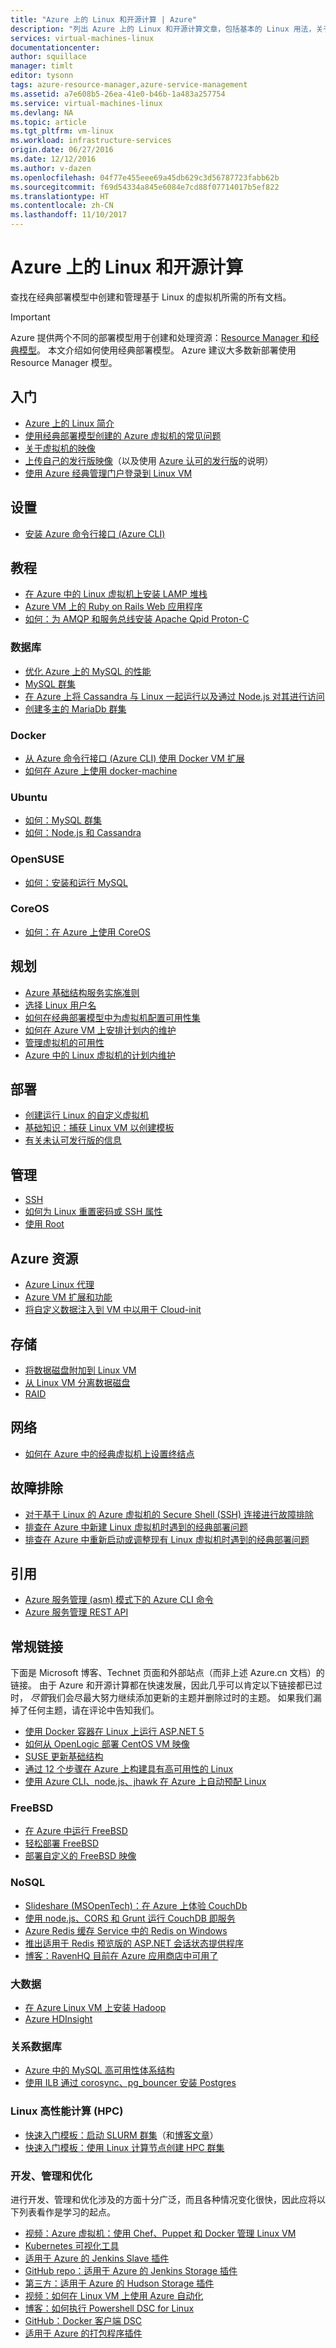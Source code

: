 ```yaml
---
title: "Azure 上的 Linux 和开源计算 | Azure"
description: "列出 Azure 上的 Linux 和开源计算文章，包括基本的 Linux 用法，关于在 Azure 上运行或上传 Linux 映像的一些基本概念，以及关于特定技术或优化的其他内容。"
services: virtual-machines-linux
documentationcenter: 
author: squillace
manager: timlt
editor: tysonn
tags: azure-resource-manager,azure-service-management
ms.assetid: a7e608b5-26ea-41e0-b46b-1a483a257754
ms.service: virtual-machines-linux
ms.devlang: NA
ms.topic: article
ms.tgt_pltfrm: vm-linux
ms.workload: infrastructure-services
origin.date: 06/27/2016
ms.date: 12/12/2016
ms.author: v-dazen
ms.openlocfilehash: 04f77e455eee69a45db629c3d56787723fabb62b
ms.sourcegitcommit: f69d54334a845e6084e7cd88f07714017b5ef822
ms.translationtype: HT
ms.contentlocale: zh-CN
ms.lasthandoff: 11/10/2017
---
```

# <a name="linux-and-open-source-computing-on-azure"></a>Azure 上的 Linux 和开源计算
查找在经典部署模型中创建和管理基于 Linux 的虚拟机所需的所有文档。

> [!IMPORTANT] 
> Azure 提供两个不同的部署模型用于创建和处理资源：[Resource Manager 和经典模型](../../resource-manager-deployment-model.md)。 本文介绍如何使用经典部署模型。 Azure 建议大多数新部署使用 Resource Manager 模型。

## <a name="get-started"></a>入门
* [Azure 上的 Linux 简介](intro-on-azure.md?toc=%2fvirtual-machines%2flinux%2ftoc.json)
* [使用经典部署模型创建的 Azure 虚拟机的常见问题](classic/faq.md?toc=%2fvirtual-machines%2flinux%2fclassic%2ftoc.json)
* [关于虚拟机的映像](../windows/classic/about-images.md?toc=%2fvirtual-machines%2flinux%2fclassic%2ftoc.json)
* [上传自己的发行版映像](classic/create-upload-vhd.md?toc=%2fvirtual-machines%2flinux%2fclassic%2ftoc.json)（以及使用 [Azure 认可的发行版](endorsed-distros.md?toc=%2fvirtual-machines%2flinux%2ftoc.json)的说明）
* [使用 Azure 经典管理门户登录到 Linux VM](mac-create-ssh-keys.md?toc=%2fvirtual-machines%2flinux%2ftoc.json)

## <a name="set-up"></a>设置
* [安装 Azure 命令行接口 (Azure CLI)](../../cli-install-nodejs.md)

## <a name="tutorials"></a>教程
* [在 Azure 中的 Linux 虚拟机上安装 LAMP 堆栈](create-lamp-stack.md?toc=%2fvirtual-machines%2flinux%2ftoc.json)
* [Azure VM 上的 Ruby on Rails Web 应用程序](classic/virtual-machines-linux-classic-ruby-rails-web-app.md)
* [如何：为 AMQP 和服务总线安装 Apache Qpid Proton-C](../../service-bus-messaging/service-bus-amqp-overview.md)

### <a name="databases"></a>数据库
* [优化 Azure 上的 MySQL 的性能](classic/optimize-mysql.md?toc=%2fvirtual-machines%2flinux%2fclassic%2ftoc.json)
* [MySQL 群集](classic/mysql-cluster.md?toc=%2fvirtual-machines%2flinux%2fclassic%2ftoc.json)
* [在 Azure 上将 Cassandra 与 Linux 一起运行以及通过 Node.js 对其进行访问](classic/cassandra-nodejs.md?toc=%2fvirtual-machines%2flinux%2fclassic%2ftoc.json)
* [创建多主的 MariaDb 群集](classic/mariadb-mysql-cluster.md?toc=%2fvirtual-machines%2flinux%2fclassic%2ftoc.json)
### <a name="docker"></a>Docker
* [从 Azure 命令行接口 (Azure CLI) 使用 Docker VM 扩展](classic/cli-use-docker.md?toc=%2fvirtual-machines%2flinux%2fclassic%2ftoc.json)
* [如何在 Azure 上使用 docker-machine](docker-machine.md?toc=%2fvirtual-machines%2flinux%2ftoc.json)

### <a name="ubuntu"></a>Ubuntu
* [如何：MySQL 群集](classic/mysql-cluster.md?toc=%2fvirtual-machines%2flinux%2fclassic%2ftoc.json)
* [如何：Node.js 和 Cassandra](classic/cassandra-nodejs.md?toc=%2fvirtual-machines%2flinux%2fclassic%2ftoc.json)

### <a name="opensuse"></a>OpenSUSE
* [如何：安装和运行 MySQL](classic/mysql-on-opensuse.md?toc=%2fvirtual-machines%2flinux%2fclassic%2ftoc.json)

### <a name="coreos"></a>CoreOS
* [如何：在 Azure 上使用 CoreOS](https://coreos.com/os/docs/latest/booting-on-azure.html)

## <a name="planning"></a>规划
* [Azure 基础结构服务实施准则](../windows/infrastructure-subscription-accounts-guidelines.md?toc=%2fvirtual-machines%2flinux%2ftoc.json)
* [选择 Linux 用户名](usernames.md?toc=%2fvirtual-machines%2flinux%2ftoc.json)
* [如何在经典部署模型中为虚拟机配置可用性集](../windows/classic/configure-availability.md?toc=%2fvirtual-machines%2flinux%2fclassic%2ftoc.json)
* [如何在 Azure VM 上安排计划内的维护](classic/planned-maintenance-schedule.md?toc=%2fvirtual-machines%2flinux%2fclassic%2ftoc.json)
* [管理虚拟机的可用性](../windows/manage-availability.md?toc=%2fvirtual-machines%2flinux%2ftoc.json)
* [Azure 中的 Linux 虚拟机的计划内维护](planned-maintenance.md?toc=%2fvirtual-machines%2flinux%2ftoc.json)

## <a name="deployment"></a>部署
* [创建运行 Linux 的自定义虚拟机](../windows/classic/createportal.md?toc=%2fvirtual-machines%2flinux%2fclassic%2ftoc.json)
* [基础知识：捕获 Linux VM 以创建模板](classic/capture-image.md?toc=%2fvirtual-machines%2flinux%2fclassic%2ftoc.json)
* [有关未认可发行版的信息](create-upload-generic.md?toc=%2fvirtual-machines%2flinux%2ftoc.json)

## <a name="management"></a>管理
* [SSH](mac-create-ssh-keys.md?toc=%2fvirtual-machines%2flinux%2ftoc.json)
* [如何为 Linux 重置密码或 SSH 属性](classic/reset-access.md?toc=%2fvirtual-machines%2flinux%2fclassic%2ftoc.json)
* [使用 Root](use-root-privileges.md?toc=%2fvirtual-machines%2flinux%2ftoc.json)

## <a name="azure-resources"></a>Azure 资源
* [Azure Linux 代理](../windows/agent-user-guide.md?toc=%2fvirtual-machines%2flinux%2ftoc.json)
* [Azure VM 扩展和功能](../windows/extensions-features.md?toc=%2fvirtual-machines%2fwindows%2ftoc.json)
* [将自定义数据注入到 VM 中以用于 Cloud-init](../windows/classic/inject-custom-data.md?toc=%2fvirtual-machines%2fwindows%2fclassic%2ftoc.json)

## <a name="storage"></a>存储
* [将数据磁盘附加到 Linux VM](../windows/classic/attach-disk.md?toc=%2fvirtual-machines%2flinux%2fclassic%2ftoc.json)
* [从 Linux VM 分离数据磁盘](classic/detach-disk.md?toc=%2fvirtual-machines%2flinux%2fclassic%2ftoc.json)
* [RAID](configure-raid.md?toc=%2fvirtual-machines%2flinux%2ftoc.json)

## <a name="networking"></a>网络
* [如何在 Azure 中的经典虚拟机上设置终结点](../windows/classic/setup-endpoints.md?toc=%2fvirtual-machines%2flinux%2fclassic%2ftoc.json)

## <a name="troubleshooting"></a>故障排除
* [对于基于 Linux 的 Azure 虚拟机的 Secure Shell (SSH) 连接进行故障排除](troubleshoot-ssh-connection.md?toc=%2fvirtual-machines%2flinux%2ftoc.json)
* [排查在 Azure 中新建 Linux 虚拟机时遇到的经典部署问题](classic/troubleshoot-deployment-new-vm.md?toc=%2fvirtual-machines%2flinux%2fclassic%2ftoc.json)  
* [排查在 Azure 中重新启动或调整现有 Linux 虚拟机时遇到的经典部署问题](../windows/restart-resize-error-troubleshooting.md?toc=%2fvirtual-machines%2flinux%2fclassic%2ftoc.json) 

## <a name="reference"></a>引用
* [Azure 服务管理 (asm) 模式下的 Azure CLI 命令](https://docs.azure.cn/zh-cn/cli/get-started-with-az-cli2?view=azure-cli-latest)
* [Azure 服务管理 REST API](https://msdn.microsoft.com/library/azure/ee460799.aspx)

## <a name="general-links"></a>常规链接
下面是 Microsoft 博客、Technet 页面和外部站点（而非上述 Azure.cn 文档）的链接。 由于 Azure 和开源计算都在快速发展，因此几乎可以肯定以下链接都已过时， *尽管*我们会尽最大努力继续添加更新的主题并删除过时的主题。 如果我们漏掉了任何主题，请在评论中告知我们。

* [使用 Docker 容器在 Linux 上运行 ASP.NET 5](http://blogs.msdn.com/b/webdev/archive/2015/01/14/running-asp-net-5-applications-in-linux-containers-with-docker.aspx)
* [如何从 OpenLogic 部署 CentOS VM 映像](https://azure.microsoft.com/blog/2013/01/11/deploying-openlogic-centos-images-on-windows-azure-virtual-machines/)
* [SUSE 更新基础结构](https://forums.suse.com/showthread.php?5622-New-Update-Infrastructure)
* [通过 12 个步骤在 Azure 上构建具有高可用性的 Linux](http://blogs.technet.com/b/keithmayer/archive/2014/10/03/quick-start-guide-building-highly-available-linux-servers-in-the-cloud-on-microsoft-azure.aspx)
* [使用 Azure CLI、node.js、jhawk 在 Azure 上自动预配 Linux](http://blogs.technet.com/b/keithmayer/archive/2014/11/24/step-by-step-automated-provisioning-for-linux-in-the-cloud-with-microsoft-azure-xplat-cli-json-and-node-js-part-1.aspx)

### <a name="freebsd"></a>FreeBSD
* [在 Azure 中运行 FreeBSD](https://azure.microsoft.com/blog/2014/05/22/running-freebsd-in-azure/)
* [轻松部署 FreeBSD](http://msopentech.com/blog/2014/10/24/easy-deploy-freebsd-microsoft-azure-vm-depot/)
* [部署自定义的 FreeBSD 映像](http://msopentech.com/blog/2014/05/14/deploy-customize-freebsd-virtual-machine-image-microsoft-azure/)

### <a name="nosql"></a>NoSQL
* [Slideshare (MSOpenTech)：在 Azure 上体验 CouchDb](http://www.slideshare.net/brianbenz/experiences-using-couchdb-inside-microsofts-azure-team)
* [使用 node.js、CORS 和 Grunt 运行 CouchDB 即服务](http://msopentech.com/blog/2013/12/19/tutorial-building-multi-tier-windows-azure-web-application-use-cloudants-couchdb-service-node-js-cors-grunt-2/)
* [Azure Redis 缓存 Service 中的 Redis on Windows](http://msopentech.com/blog/2014/05/12/redis-on-windows/)
* [推出适用于 Redis 预览版的 ASP.NET 会话状态提供程序](http://blogs.msdn.com/b/webdev/archive/2014/05/12/announcing-asp-net-session-state-provider-for-redis-preview-release.aspx)
* [博客：RavenHQ 目前在 Azure 应用商店中可用了](https://azure.microsoft.com/blog/2014/08/12/ravenhq-now-available-in-the-azure-store/)

### <a name="big-data"></a>大数据
* [在 Azure Linux VM 上安装 Hadoop](http://blogs.msdn.com/b/benjguin/archive/2013/04/05/how-to-install-hadoop-on-windows-azure-linux-virtual-machines.aspx)
* [Azure HDInsight](/hdinsight/)

### <a name="relational-database"></a>关系数据库
* [Azure 中的 MySQL 高可用性体系结构](http://download.microsoft.com/download/6/1/C/61C0E37C-F252-4B33-9557-42B90BA3E472/MySQL_HADR_solution_in_Azure.pdf)
* [使用 ILB 通过 corosync、pg_bouncer 安装 Postgres](https://github.com/chgeuer/postgres-azure)

### <a name="linux-high-performance-computing-hpc"></a>Linux 高性能计算 (HPC)
* [快速入门模板：启动 SLURM 群集](https://github.com/Azure/azure-quickstart-templates/tree/master/slurm)（和[博客文章](http://blogs.technet.com/b/windowshpc/archive/2015/06/06/deploy-a-slurm-cluster-on-azure.aspx)）
* [快速入门模板：使用 Linux 计算节点创建 HPC 群集](https://github.com/Azure/azure-quickstart-templates/tree/master/create-hpc-cluster-linux-cn/)

### <a name="devops-management-and-optimization"></a>开发、管理和优化
进行开发、管理和优化涉及的方面十分广泛，而且各种情况变化很快，因此应将以下列表看作是学习的起点。

* [视频：Azure 虚拟机：使用 Chef、Puppet 和 Docker 管理 Linux VM](https://azure.microsoft.com/blog/2014/12/15/azure-virtual-machines-using-chef-puppet-and-docker-for-managing-linux-vms/)
* [Kubernetes 可视化工具](https://azure.microsoft.com/blog/2014/08/28/hackathon-with-kubernetes-on-azure/)
* [适用于 Azure 的 Jenkins Slave 插件](http://msopentech.com/blog/2014/09/23/announcing-jenkins-slave-plugin-azure/)
* [GitHub repo：适用于 Azure 的 Jenkins Storage 插件](https://github.com/jenkinsci/windows-azure-storage-plugin)
* [第三方：适用于 Azure 的 Hudson Storage 插件](https://github.com/hudson3-plugins/windows-azure-storage-plugin)
* [视频：如何在 Linux VM 上使用 Azure 自动化](http://channel9.msdn.com/Shows/Azure-Friday/Azure-Automation-104-managing-Linux-and-creating-Modules-with-Joe-Levy)
* [博客：如何执行 Powershell DSC for Linux](http://blogs.technet.com/b/privatecloud/archive/2014/05/19/powershell-dsc-for-linux-step-by-step.aspx)
* [GitHub：Docker 客户端 DSC](https://github.com/anweiss/DockerClientDSC)
* [适用于 Azure 的打包程序插件](https://github.com/msopentech/packer-azure)
